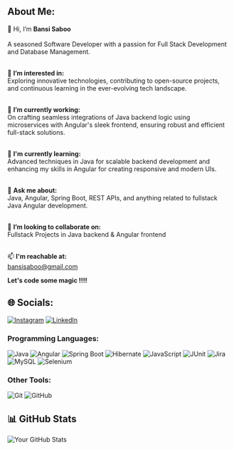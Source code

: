 ## About Me:
👋 Hi, I’m **Bansi Saboo**<br><br>
A seasoned Software Developer with a passion for Full Stack Development and Database Management.<br><br>

👀 **I’m interested in:** <br>
Exploring innovative technologies, contributing to open-source projects, and continuous learning in the ever-evolving tech landscape.<br><br>

🔭 **I’m currently working:** <br>
On crafting seamless integrations of Java backend logic using microservices with Angular's sleek frontend, ensuring robust and efficient full-stack solutions. <br><br>

🌱 **I'm currently learning:** <br>
Advanced techniques in Java for scalable backend development and enhancing my skills in Angular for creating responsive and modern UIs. <br><br>

💬 **Ask me about:** <br>
Java, Angular, Spring Boot, REST APIs, and anything related to fullstack Java Angular development.<br><br>

💞️ **I’m looking to collaborate on:** <br>
Fullstack Projects in Java backend & Angular frontend<br><br>

📫 **I'm reachable at:** <br>
bansisaboo@gmail.com

**Let's code some magic !!!!**

## 🌐 Socials: 
[![Instagram](https://img.shields.io/badge/Instagram-%23E4405F.svg?logo=Instagram&logoColor=white)](https://www.instagram.com/bansi_saboo/)
[![LinkedIn](https://img.shields.io/badge/LinkedIn-%230077B5.svg?logo=linkedin&logoColor=white)](https://www.linkedin.com/in/bansi-saboo-93833b152/)

### Programming Languages:
![Java](https://img.shields.io/badge/Java-%23ED8B00.svg?&style=for-the-badge&logo=java&logoColor=white)
![Angular](https://img.shields.io/badge/Angular-%23DD0031.svg?&style=for-the-badge&logo=angular&logoColor=white)
![Spring Boot](https://img.shields.io/badge/Spring_Boot-%236DB33F.svg?&style=for-the-badge&logo=spring-boot&logoColor=white)
![Hibernate](https://img.shields.io/badge/Hibernate-%2320232A.svg?&style=for-the-badge&logo=hibernate&logoColor=white)
![JavaScript](https://img.shields.io/badge/JavaScript-%23F7DF1E.svg?&style=for-the-badge&logo=javascript&logoColor=black)
![JUnit](https://img.shields.io/badge/JUnit-%25E05D44.svg?&style=for-the-badge&logo=junit&logoColor=white)
![Jira](https://img.shields.io/badge/Jira-%230A0FFF.svg?&style=for-the-badge&logo=jira&logoColor=white)
![MySQL](https://img.shields.io/badge/MySQL-%2300f.svg?&style=for-the-badge&logo=mysql&logoColor=white)
![Selenium](https://img.shields.io/badge/Selenium-%234AAE3F.svg?&style=for-the-badge&logo=selenium&logoColor=white)

### Other Tools:
![Git](https://img.shields.io/badge/Git-%23F05032.svg?&style=for-the-badge&logo=git&logoColor=white)
![GitHub](https://img.shields.io/badge/GitHub-%23121011.svg?&style=for-the-badge&logo=github&logoColor=white)

## 📊 GitHub Stats
![Your GitHub Stats](https://github-readme-stats.vercel.app/api?username=bsaboo&show_icons=true&hide=contribs,prs&theme=radical)





